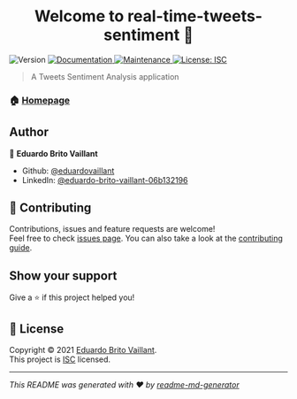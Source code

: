 <h1 align="center">Welcome to real-time-tweets-sentiment 👋</h1>
<p>
  <img alt="Version" src="https://img.shields.io/badge/version-1.0.0-blue.svg?cacheSeconds=2592000" />
  <a href="https://github.com/eduardovaillant/twitter-client#readme" target="_blank">
    <img alt="Documentation" src="https://img.shields.io/badge/documentation-yes-brightgreen.svg" />
  </a>
  <a href="https://github.com/eduardovaillant/twitter-client/graphs/commit-activity" target="_blank">
    <img alt="Maintenance" src="https://img.shields.io/badge/Maintained%3F-yes-green.svg" />
  </a>
  <a href="https://github.com/eduardovaillant/twitter-client/blob/master/LICENSE" target="_blank">
    <img alt="License: ISC" src="https://img.shields.io/github/license/eduardovaillant/twitter-sentiment-analysis" />
  </a>
</p>

> A Tweets Sentiment Analysis application

### 🏠 [Homepage](https://github.com/eduardovaillant/twitter-client#readme)

## Author

👤 **Eduardo Brito Vaillant**

* Github: [@eduardovaillant](https://github.com/eduardovaillant)
* LinkedIn: [@eduardo-brito-vaillant-06b132196](https://linkedin.com/in/eduardo-brito-vaillant-06b132196)

## 🤝 Contributing

Contributions, issues and feature requests are welcome!<br />Feel free to check [issues page](https://github.com/eduardovaillant/twitter-client/issues). You can also take a look at the [contributing guide](https://github.com/eduardovaillant/twitter-client/blob/master/CONTRIBUTING.md).

## Show your support

Give a ⭐️ if this project helped you!

## 📝 License

Copyright © 2021 [Eduardo Brito Vaillant](https://github.com/eduardovaillant).<br />
This project is [ISC](https://github.com/eduardovaillant/twitter-client/blob/master/LICENSE) licensed.

***
_This README was generated with ❤️ by [readme-md-generator](https://github.com/kefranabg/readme-md-generator)_
